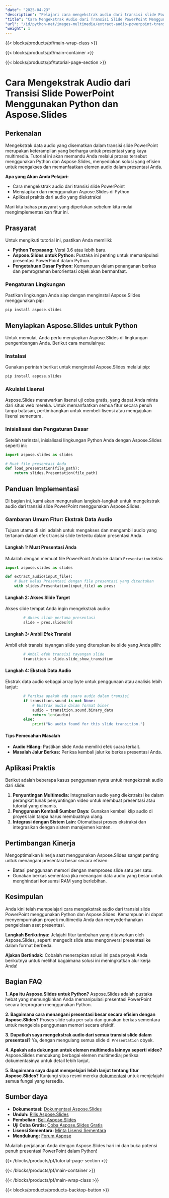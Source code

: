 ```yaml
---
"date": "2025-04-23"
"description": "Pelajari cara mengekstrak audio dari transisi slide PowerPoint menggunakan Python. Tutorial ini memandu Anda melalui proses dengan Aspose.Slides, yang akan meningkatkan pengelolaan aset presentasi Anda."
"title": "Cara Mengekstrak Audio dari Transisi Slide PowerPoint Menggunakan Python dan Aspose.Slides"
"url": "/id/python-net/images-multimedia/extract-audio-powerpoint-transitions-python-aspose-slides/"
"weight": 1
---
```


{{< blocks/products/pf/main-wrap-class >}}

{{< blocks/products/pf/main-container >}}

{{< blocks/products/pf/tutorial-page-section >}}
# Cara Mengekstrak Audio dari Transisi Slide PowerPoint Menggunakan Python dan Aspose.Slides

## Perkenalan

Mengekstrak data audio yang disematkan dalam transisi slide PowerPoint merupakan keterampilan yang berharga untuk presentasi yang kaya multimedia. Tutorial ini akan memandu Anda melalui proses tersebut menggunakan Python dan Aspose.Slides, menyediakan solusi yang efisien untuk mengakses dan memanfaatkan elemen audio dalam presentasi Anda.

**Apa yang Akan Anda Pelajari:**
- Cara mengekstrak audio dari transisi slide PowerPoint
- Menyiapkan dan menggunakan Aspose.Slides di Python
- Aplikasi praktis dari audio yang diekstraksi

Mari kita bahas prasyarat yang diperlukan sebelum kita mulai mengimplementasikan fitur ini.

## Prasyarat

Untuk mengikuti tutorial ini, pastikan Anda memiliki:
- **Python Terpasang:** Versi 3.6 atau lebih baru.
- **Aspose.Slides untuk Python:** Pustaka ini penting untuk memanipulasi presentasi PowerPoint dalam Python.
- **Pengetahuan Dasar Python:** Kemampuan dalam penanganan berkas dan pemrograman berorientasi objek akan bermanfaat.

### Pengaturan Lingkungan

Pastikan lingkungan Anda siap dengan menginstal Aspose.Slides menggunakan pip:

```bash
pip install aspose.slides
```

## Menyiapkan Aspose.Slides untuk Python

Untuk memulai, Anda perlu menyiapkan Aspose.Slides di lingkungan pengembangan Anda. Berikut cara memulainya:

### Instalasi

Gunakan perintah berikut untuk menginstal Aspose.Slides melalui pip:

```bash
pip install aspose.slides
```

### Akuisisi Lisensi

Aspose.Slides menawarkan lisensi uji coba gratis, yang dapat Anda minta dari situs web mereka. Untuk memanfaatkan semua fitur secara penuh tanpa batasan, pertimbangkan untuk membeli lisensi atau mengajukan lisensi sementara.

### Inisialisasi dan Pengaturan Dasar

Setelah terinstal, inisialisasi lingkungan Python Anda dengan Aspose.Slides seperti ini:

```python
import aspose.slides as slides

# Muat file presentasi Anda
def load_presentation(file_path):
    return slides.Presentation(file_path)
```

## Panduan Implementasi

Di bagian ini, kami akan menguraikan langkah-langkah untuk mengekstrak audio dari transisi slide PowerPoint menggunakan Aspose.Slides.

### Gambaran Umum Fitur: Ekstrak Data Audio

Tujuan utama di sini adalah untuk mengakses dan mengambil audio yang tertanam dalam efek transisi slide tertentu dalam presentasi Anda.

#### Langkah 1: Muat Presentasi Anda

Mulailah dengan memuat file PowerPoint Anda ke dalam `Presentation` kelas:

```python
import aspose.slides as slides

def extract_audio(input_file):
    # Buat kelas Presentasi dengan file presentasi yang ditentukan
    with slides.Presentation(input_file) as pres:
```

#### Langkah 2: Akses Slide Target

Akses slide tempat Anda ingin mengekstrak audio:

```python
        # Akses slide pertama presentasi
        slide = pres.slides[0]
```

#### Langkah 3: Ambil Efek Transisi

Ambil efek transisi tayangan slide yang diterapkan ke slide yang Anda pilih:

```python
        # Ambil efek transisi tayangan slide
        transition = slide.slide_show_transition
```

#### Langkah 4: Ekstrak Data Audio

Ekstrak data audio sebagai array byte untuk penggunaan atau analisis lebih lanjut:

```python
        # Periksa apakah ada suara audio dalam transisi
        if transition.sound is not None:
            # Ekstrak audio dalam format biner
            audio = transition.sound.binary_data
            return len(audio)
        else:
            print("No audio found for this slide transition.")
```

#### Tips Pemecahan Masalah

- **Audio Hilang:** Pastikan slide Anda memiliki efek suara terkait.
- **Masalah Jalur Berkas:** Periksa kembali jalur ke berkas presentasi Anda.

## Aplikasi Praktis

Berikut adalah beberapa kasus penggunaan nyata untuk mengekstrak audio dari slide:

1. **Penyuntingan Multimedia:** Integrasikan audio yang diekstraksi ke dalam perangkat lunak penyuntingan video untuk membuat presentasi atau tutorial yang dinamis.
2. **Penggunaan Kembali Sumber Daya:** Gunakan kembali klip audio di proyek lain tanpa harus membuatnya ulang.
3. **Integrasi dengan Sistem Lain:** Otomatisasi proses ekstraksi dan integrasikan dengan sistem manajemen konten.

## Pertimbangan Kinerja

Mengoptimalkan kinerja saat menggunakan Aspose.Slides sangat penting untuk menangani presentasi besar secara efisien:

- Batasi penggunaan memori dengan memproses slide satu per satu.
- Gunakan berkas sementara jika menangani data audio yang besar untuk menghindari konsumsi RAM yang berlebihan.

## Kesimpulan

Anda kini telah mempelajari cara mengekstrak audio dari transisi slide PowerPoint menggunakan Python dan Aspose.Slides. Kemampuan ini dapat menyempurnakan proyek multimedia Anda dan menyederhanakan pengelolaan aset presentasi.

**Langkah Berikutnya:**
Jelajahi fitur tambahan yang ditawarkan oleh Aspose.Slides, seperti mengedit slide atau mengonversi presentasi ke dalam format berbeda.

**Ajakan Bertindak:** Cobalah menerapkan solusi ini pada proyek Anda berikutnya untuk melihat bagaimana solusi ini meningkatkan alur kerja Anda!

## Bagian FAQ

**1. Apa itu Aspose.Slides untuk Python?**
Aspose.Slides adalah pustaka hebat yang memungkinkan Anda memanipulasi presentasi PowerPoint secara terprogram menggunakan Python.

**2. Bagaimana cara menangani presentasi besar secara efisien dengan Aspose.Slides?**
Proses slide satu per satu dan gunakan berkas sementara untuk mengelola penggunaan memori secara efektif.

**3. Dapatkah saya mengekstrak audio dari semua transisi slide dalam presentasi?**
Ya, dengan mengulang semua slide di `Presentation` obyek.

**4. Apakah ada dukungan untuk elemen multimedia lainnya seperti video?**
Aspose.Slides mendukung berbagai elemen multimedia; periksa dokumentasinya untuk detail lebih lanjut.

**5. Bagaimana saya dapat mempelajari lebih lanjut tentang fitur Aspose.Slides?**
Kunjungi situs resmi mereka [dokumentasi](https://reference.aspose.com/slides/python-net/) untuk menjelajahi semua fungsi yang tersedia.

## Sumber daya
- **Dokumentasi:** [Dokumentasi Aspose.Slides](https://reference.aspose.com/slides/python-net/)
- **Unduh:** [Rilis Aspose.Slides](https://releases.aspose.com/slides/python-net/)
- **Pembelian:** [Beli Aspose.Slides](https://purchase.aspose.com/buy)
- **Uji Coba Gratis:** [Coba Aspose.Slides Gratis](https://releases.aspose.com/slides/python-net/)
- **Lisensi Sementara:** [Minta Lisensi Sementara](https://purchase.aspose.com/temporary-license/)
- **Mendukung:** [Forum Aspose](https://forum.aspose.com/c/slides/11) 

Mulailah perjalanan Anda dengan Aspose.Slides hari ini dan buka potensi penuh presentasi PowerPoint dalam Python!

{{< /blocks/products/pf/tutorial-page-section >}}

{{< /blocks/products/pf/main-container >}}

{{< /blocks/products/pf/main-wrap-class >}}

{{< blocks/products/products-backtop-button >}}